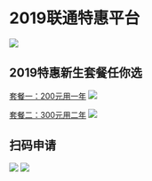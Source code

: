 # 2019联通特惠平台
![](https://github.com/Yujun-cm/xiaoya/blob/master/7.jpg)

## 2019特惠新生套餐任你选
[套餐一：200元用一年](https://welcome.school.unisk.cn:58080/schoolManager/school/fM36jm.do?developer=zyzhaojl&from=singlemessage&isappinstalled=0)
![](https://github.com/Yujun-cm/xiaoya/blob/master/3.jpg)

[套餐二：300元用二年](https://welcome.school.unisk.cn:58080/schoolManager/school/fM36jm.do?developer=zyzhaojl&from=singlemessage&isappinstalled=0)
![](https://github.com/Yujun-cm/xiaoya/blob/master/5.jpg)

## 扫码申请
![](https://github.com/Yujun-cm/xiaoya/blob/master/9.jpg)
![](https://github.com/Yujun-cm/xiaoya/blob/master/6.jpg)
